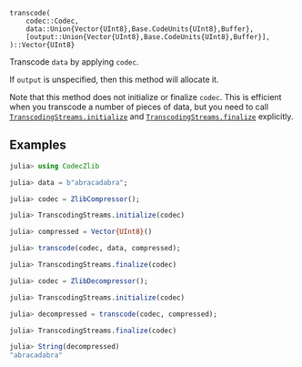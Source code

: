 ```
transcode(
    codec::Codec,
    data::Union{Vector{UInt8},Base.CodeUnits{UInt8},Buffer},
    [output::Union{Vector{UInt8},Base.CodeUnits{UInt8},Buffer}],
)::Vector{UInt8}
```

Transcode `data` by applying `codec`.

If `output` is unspecified, then this method will allocate it.

Note that this method does not initialize or finalize `codec`. This is efficient when you transcode a number of pieces of data, but you need to call [`TranscodingStreams.initialize`](@ref) and [`TranscodingStreams.finalize`](@ref) explicitly.

## Examples

```julia
julia> using CodecZlib

julia> data = b"abracadabra";

julia> codec = ZlibCompressor();

julia> TranscodingStreams.initialize(codec)

julia> compressed = Vector{UInt8}()

julia> transcode(codec, data, compressed);

julia> TranscodingStreams.finalize(codec)

julia> codec = ZlibDecompressor();

julia> TranscodingStreams.initialize(codec)

julia> decompressed = transcode(codec, compressed);

julia> TranscodingStreams.finalize(codec)

julia> String(decompressed)
"abracadabra"

```
